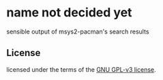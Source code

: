 # name not decided yet
sensible output of msys2-pacman's search results

## License
licensed under the terms of the [GNU GPL-v3 license](LICENSE).
